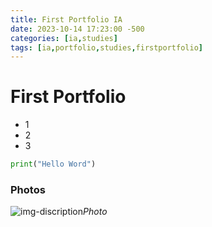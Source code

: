 ```yaml
---
title: First Portfolio IA 
date: 2023-10-14 17:23:00 -500
categories: [ia,studies]
tags: [ia,portfolio,studies,firstportfolio]
---
```


# First Portfolio

* 1 
* 2
* 3

```python
print("Hello Word")
```
### Photos 

![img-discription](path)_Photo_
